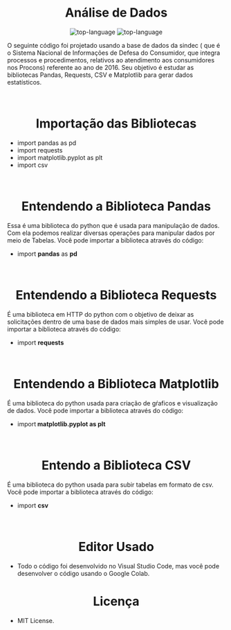 
<h1 align="center">Análise de Dados</h1>

<p align="center" display="inline-block">

<img src="https://img.shields.io/badge/Python-14354C?style=for-the-badge&logo=python&logoColor=green" alt="top-language"/>
<img src="https://img.shields.io/badge/Markdown-000000?style=for-the-badge&logo=markdown&logoColor=white" alt="top-language"/>

</p>

<p> O seguinte código foi projetado usando a base de dados  da  sindec ( que é o Sistema Nacional de Informações de Defesa do Consumidor, que integra processos e procedimentos, relativos ao atendimento aos consumidores nos Procons) referente ao ano de 2016. Seu objetivo é estudar as bibliotecas Pandas, Requests, CSV e Matplotlib para gerar dados estatísticos.
</p><br>

<h1 align="center">Importação das Bibliotecas</h1>

- import pandas as pd <br>
- import requests <br>
- import matplotlib.pyplot as plt<br>
- import csv <br>

<br>

<h1 align="center">Entendendo a Biblioteca Pandas</h1>

<p> Essa é uma biblioteca do python que é usada para manipulação de dados. Com ela podemos realizar diversas operações para manipular dados por meio de Tabelas.
Você pode importar a biblioteca através do código:</p>

- import <strong>pandas</strong> as <strong>pd</strong><p>

<br>

<h1 align="center">Entendendo a Biblioteca Requests</h1>

<p> É uma biblioteca em HTTP do python com o objetivo de deixar as solicitações  dentro de uma base de dados mais simples de usar. Você pode importar a biblioteca através do código: </p>

- import <strong> requests</strong></p>
<br>

<h1 align="center">Entendendo a Biblioteca Matplotlib</h1>

<p> É uma biblioteca do python usada para criação de gŕaficos e visualização de dados. Você pode importar a biblioteca através do código:</p>

- import<strong> matplotlib.pyplot as plt</strong>

<br>

<h1 align="center">Entendo a Biblioteca CSV</h1>

<p> É uma biblioteca do python usada para subir tabelas em formato de csv. Você pode importar a biblioteca através do código:

  - import <strong>csv</strong></p>

<br>

<h1 align="center">Editor Usado</h1>

- Todo o código foi desenvolvido no Visual Studio Code, mas você pode desenvolver o código usando o Google Colab.


<h1 align="center">Licença</h1>

- MIT License.
